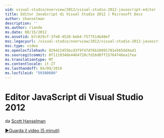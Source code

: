 ```yaml
---
uid: visual-studio/overview/2012/visual-studio-2012-javascript-editor
title: Editor JavaScript di Visual Studio 2012 | Microsoft Docs
author: shanselman
description: ''
ms.author: riande
ms.date: 08/15/2012
ms.assetid: b7c029cf-3fe0-4528-beb4-f577514b48ef
msc.legacyurl: /visual-studio/overview/2012/visual-studio-2012-javascript-editor
msc.type: video
ms.openlocfilehash: 029422455bcd3f9f47d76b28991781e565dd4ad1
ms.sourcegitcommit: 0f1119340e4464720cfd16d0ff15764746ea1fea
ms.translationtype: MT
ms.contentlocale: it-IT
ms.lasthandoff: 04/09/2019
ms.locfileid: "59380600"
---
```

# <a name="visual-studio-2012-javascript-editor"></a>Editor JavaScript di Visual Studio 2012

da [Scott Hanselman](https://github.com/shanselman)

[&#9654;Guarda il video (5 minuti)](https://channel9.msdn.com/Blogs/ASP-NET-Site-Videos/visual-studio-2012-javascript-editor)
